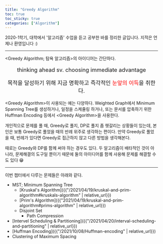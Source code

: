 ```yaml
---
title: "Greedy Algorithm"
toc: true
toc_sticky: true
categories: ["Algorithm"]
---
```



2020-1학기, 대학에서 '알고리즘' 수업을 듣고 공부한 바를 정리한 글입니다. 지적은 언제나 환영입니다 :)

<hr>

\<Greedy Algorithm; 탐욕 알고리즘\>의 아이디어는 간단하다.

<div class="statement" markdown="1" style="text-align:center; font-size: large;">


thinking ahead sv. choosing immediate advantage

목적을 달성하기 위해 지금 명확하고 즉각적인 <span style="color: red">눈앞의 이득</span>을 취한다.

</div>

<Greedy Algorithm\>이 사용되는 예는 다양하다. Weighted Graph에서 Minimum Spanning Tree를 생성하거나, 일정을 스케쥴링 하거나, 또는 문서를 압축하기 위한 Huffman Encoding 등에서 \<Greedy Algorithm\>을 사용한다.

개인적으로 문제를 풀 때, Greedy로 풀지, DP로 풀지 좀 헷갈리는 상황들이 있는데, 본인은 보통 Greedy로 풀었을 때의 반례 위주로 생각하는 편이다. 만약 Greedy로 풀었을 때, 반례가 있다면 Greedy로 접근하지 않고 다른 방법을 생각해본다.

때로는 Greedy와 DP를 함께 써야 하는 경우도 있다. 두 알고리즘이 배타적인 것이 아니라, 문제해결의 도구일 뿐이기 때문에 둘의 아이디어를 함께 사용해 문제를 해결할 수도 있다 😁

<hr/>

이번 챕터에서 다루는 문제들은 아래와 같다.

- MST; Minimum Spanning Tree
  - [Kruskal's Algorithm]({{"/2021/04/19/kruskal-and-prim-algorithm#kruskals-algorithm" | relative_url}})
  - [Prim's Algorithm]({{"2021/04/19/kruskal-and-prim-algorithm#prims-algorithm" | relative_url}})
  - Disjoint Set
    - Path Compression
- [Intervel Scheduling & Partitioning]({{"/2021/04/20/interval-scheduling-and-partitioning" | relative_url}})
- [Huffman Encoding]({{"/2021/10/08/Huffman-encoding" | relative_url}})
- Clustering of Maximum Spacing

